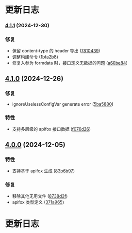 # 更新日志

### [4.1.1](https://github.com/kekexunxun/yapi-to-typescript/compare/v4.1.0...v4.1.1) (2024-12-30)

### 修复

- 保留 content-type 的 header 导出 ([7810439](https://github.com/kekexunxun/yapi-to-typescript/commit/7810439f126cff015150664609f72c3733474709))
- 调整构建命令 ([1bfa2b8](https://github.com/kekexunxun/yapi-to-typescript/commit/1bfa2b82dccdb0c597df184f808a24e95bc2c25a))
- 修复入参为 formdata 时，接口定义无数据的问题 ([a60be84](https://github.com/kekexunxun/yapi-to-typescript/commit/a60be847d283dec6417929aaa805d356cba967db))

## [4.1.0](https://github.com/kekexunxun/yapi-to-typescript/compare/v4.0.0...v4.1.0) (2024-12-26)

### 修复

- ignoreUselessConfigVar generate error ([5ba5880](https://github.com/kekexunxun/yapi-to-typescript/commit/5ba5880624c1f74332f8b343cda234ef2acf96dd))

### 特性

- 支持多层级的 apifox 接口数据 ([f076d26](https://github.com/kekexunxun/yapi-to-typescript/commit/f076d26546a04c36241c572133e3340b89201ba3))

## [4.0.0](https://github.com/kekexunxun/yapi-to-typescript/compare/v3.38.0...v4.0.0) (2024-12-05)

### 特性

- 支持基于 apifox 生成 ([83b6b97](https://github.com/kekexunxun/yapi-to-typescript/commit/83b6b9738cfef282b3684bd98ecd8e841f57f8a3))

### 修复

- 移除其他无用文件 ([8738d3f](https://github.com/kekexunxun/yapi-to-typescript/commit/8738d3fa3521e1fef5617326eda7e7bf4c2f339e))
- apifox 类型定义 ([371a965](https://github.com/kekexunxun/yapi-to-typescript/commit/371a9654191b10f90a4539086ebec4bed02b6656))

# 更新日志
